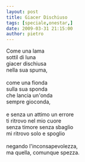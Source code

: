 ```yaml
---
layout: post
title: Giacer Dischiuso
tags: [speciale,onestar,]
date: 2009-03-31 21:15:00
author: pietro
---
```

Come una lama<br/>sottil di luna<br/>giacer dischiusa<br/>nella sua spuma,<br/><br/>come una fionda<br/>sulla sua sponda<br/>che lancia un'onda<br/>sempre gioconda,<br/><br/>e senza un attimo un errore<br/>ti ritrovo nel mio cuore<br/>senza timore senza sbaglio<br/>mi ritrovo solo e spoglio<br/><br/>negando l'inconsapevolezza,<br/>ma quella, comunque spezza.
